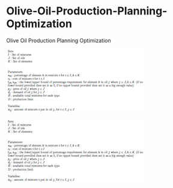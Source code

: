 # Olive-Oil-Production-Planning-Optimization
Olive Oil Production Planning Optimization

![alt text](https://github.com/arpitran/Olive-Oil-Production-Planning-Optimization/blob/master/image.png)

![alt text](https://github.com/arpitran/Olive-Oil-Production-Planning-Optimization/blob/master/Solution_Part_1.JPG)
